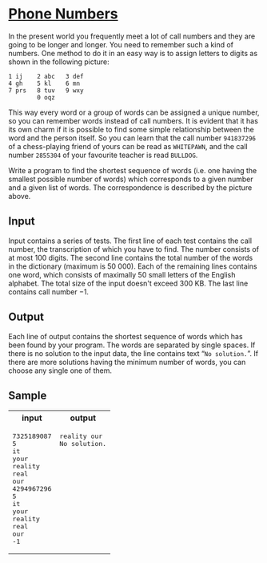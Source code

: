 # [Phone Numbers](https://acm.timus.ru/problem.aspx?space=1&num=1002)


In the present world you frequently meet a lot of call numbers and they are going to be longer and longer. You need to remember such a kind of numbers. One method to do it in an easy way is to assign letters to digits as shown in the following picture:
```
1 ij    2 abc   3 def
4 gh    5 kl    6 mn
7 prs   8 tuv   9 wxy
        0 oqz
```

This way every word or a group of words can be assigned a unique number, so you can remember words instead of call numbers. It is evident that it has its own charm if it is possible to find some simple relationship between the word and the person itself. So you can learn that the call number `941837296` of a chess-playing friend of yours can be read as `WHITEPAWN`, and the call number `2855304` of your favourite teacher is read `BULLDOG`.

Write a program to find the shortest sequence of words (i.e. one having the smallest possible number of words) which corresponds to a given number and a given list of words. The correspondence is described by the picture above.

## Input

Input contains a series of tests. The first line of each test contains the call number, the transcription of which you have to find. The number consists of at most 100 digits. The second line contains the total number of the words in the dictionary (maximum is 50 000). Each of the remaining lines contains one word, which consists of maximally 50 small letters of the English alphabet. The total size of the input doesn't exceed 300 KB. The last line contains call number −1.

## Output
Each line of output contains the shortest sequence of words which has been found by your program. The words are separated by single spaces. If there is no solution to the input data, the line contains text “`No solution.`”. If there are more solutions having the minimum number of words, you can choose any single one of them.

## Sample

<table>
<tr>
<th>input</th>
<th>output</th>
</tr>
<tr>
<td style="vertical-align: top">
<pre>
7325189087
5
it
your
reality
real
our
4294967296
5
it
your
reality
real
our
-1
</pre>
</td>
<td style="vertical-align: top">
<pre>
reality our
No solution.
</pre>
</td>
</tr>
</table>